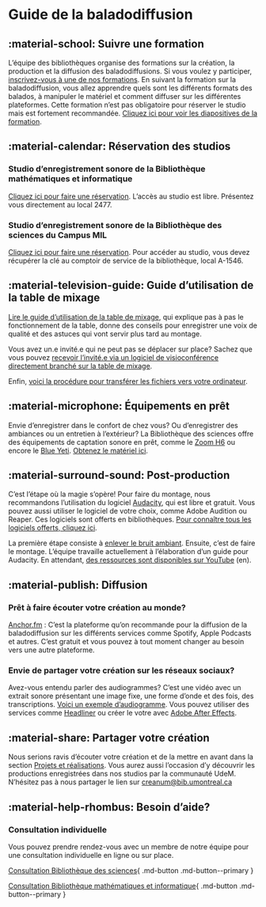 # Guide de la baladodiffusion

## :material-school: Suivre une formation

L’équipe des bibliothèques organise des formations sur la création, la production et la diffusion des baladodiffusions. Si vous voulez y participer, [inscrivez-vous à une de nos formations](https://bib.umontreal.ca/formations/calendrier?cid=7690&t=g&cal=7690&d=0000-00-00&ct=34766&inc=0). En suivant la formation sur la baladodiffusion, vous allez apprendre quels sont les différents formats des balados, à manipuler le matériel et comment diffuser sur les différentes plateformes. Cette formation n’est pas obligatoire pour réserver le studio mais est fortement recommandée. [Cliquez ici pour voir les diapositives de la formation](https://hackmd.io/@creanum/balado). 

## :material-calendar: Réservation des studios

### **Studio d’enregistrement sonore de la Bibliothèque mathématiques et informatique**
[Cliquez ici pour faire une réservation](https://calendrier.bib.umontreal.ca/space/24357).
L’accès au studio est libre. Présentez vous directement au local 2477.

### **Studio d’enregistrement sonore de la Bibliothèque des sciences du Campus MIL**
[Cliquez ici pour faire une réservation](https://calendrier.bib.umontreal.ca/spaces?lid=2010&gid=5507).
Pour accéder au studio, vous devez récupérer la clé au comptoir de service de la bibliothèque, local A-1546. 

## :material-television-guide: Guide d’utilisation de la table de mixage

[Lire le guide d’utilisation de la table de mixage](https://www.notion.so/Guide-d-utilisation-aad5b80c5a2c42e69f0445d62a46b06a), qui explique pas à pas le fonctionnement de la table, donne des conseils pour enregistrer une voix de qualité et des astuces qui vont servir plus tard au montage.

Vous avez un.e invité.e qui ne peut pas se déplacer sur place? Sachez que vous pouvez [recevoir l’invité.e via un logiciel de visioconférence directement branché sur la table de mixage](https://www.notion.so/Connecter-un-logiciel-de-vid-oconf-rence-6bb647c05fda40c8ba63a7642e86c002).

Enfin, [voici la procédure pour transférer les fichiers vers votre ordinateur](https://www.notion.so/Exportation-des-fichiers-53494c202ce047e995502f5b95ef9b6e).

## :material-microphone: Équipements en prêt

Envie d’enregistrer dans le confort de chez vous? Ou d’enregistrer des ambiances ou un entretien à l’extérieur? La Bibliothèque des sciences offre des équipements de captation sonore en prêt, comme le [Zoom H6](https://www.notion.so/Zoom-H6-et-accessoires-97563cbe35d94688a7ce9b1a9a7a2c6f) ou encore le [Blue Yeti](https://www.notion.so/Micro-Blue-Yeti-3d46a690697e411886566b4e0712e354). [Obtenez le matériel ici](https://umontreal.on.worldcat.org/oclc/1346988068). 

## :material-surround-sound: Post-production

C’est l’étape où la magie s’opère! Pour faire du montage, nous recommandons l’utilisation du logiciel [Audacity](https://www.audacityteam.org/), qui est libre et gratuit. Vous pouvez aussi utiliser le logiciel de votre choix, comme Adobe Audition ou Reaper. Ces logiciels sont offerts en bibliothèques. [Pour connaître tous les logiciels offerts, cliquez ici](https://www.notion.so/Logiciels-offerts-793a9c8a4a0a4773a4ffa1e69b73be15). 

La première étape consiste à [enlever le bruit ambiant](https://www.notion.so/R-duction-du-bruit-86eea92be6c04814a2100ad811fafb46). Ensuite, c’est de faire le montage. L’équipe travaille actuellement à l’élaboration d’un guide pour Audacity. En attendant, [des ressources sont disponibles sur YouTube](https://www.youtube.com/watch?v=IXoGmyzNZOY&list=PLqazFFzUAPc7XJjOcH4iPDoIeFHA_eyKh) (en). 

## :material-publish: Diffusion

### Prêt à faire écouter votre création au monde?

[Anchor.fm](http://Anchor.fm) : C’est la plateforme qu’on recommande pour la diffusion de la baladodiffusion sur les différents services comme Spotify, Apple Podcasts et autres. C’est gratuit et vous pouvez à tout moment changer au besoin vers une autre plateforme. 

### Envie de partager votre création sur les réseaux sociaux?

Avez-vous entendu parler des audiogrammes? C’est une vidéo avec un extrait sonore présentant une image fixe, une forme d’onde et des fois, des transcriptions. [Voici un exemple d’audiogramme](https://www.youtube.com/watch?v=jibvu9BHV_k). Vous pouvez utiliser des services comme [Headliner](https://www.headliner.app/) ou créer le votre avec [Adobe After Effects](https://www.notion.so/Adobe-After-Effects-2722ce59ac8542fab529050b963972e7). 

## :material-share: Partager votre création

Nous serions ravis d’écouter votre création et de la mettre en avant dans la section [Projets et réalisations](https://www.notion.so/4d7f8d411822420cb72c0fc93236767e). Vous aurez aussi l’occasion d’y découvrir les productions enregistrées dans nos studios par la communauté UdeM. N’hésitez pas à nous partager le lien sur [creanum@bib.umontreal.ca](https://www.notion.so/Nous-joindre-33f9bd7c0c67457da83396c179ccb487)

## :material-help-rhombus: Besoin d’aide?

### Consultation individuelle

Vous pouvez prendre rendez-vous avec un membre de notre équipe pour une consultation individuelle en ligne ou sur place. 

[Consultation Bibliothèque des sciences](https://outlook.office365.com/owa/calendar/Bibliothquedessciences@Udemontreal.onmicrosoft.com/bookings/s/3hWeLYTrk0KYyl-e4bQcxw2){ .md-button .md-button--primary }

[Consultation Bibliothèque mathématiques et informatique](https://outlook.office365.com/owa/calendar/Bibliothquedemathmatiquesetinformatique@Udemontreal.onmicrosoft.com/bookings/){ .md-button .md-button--primary }

